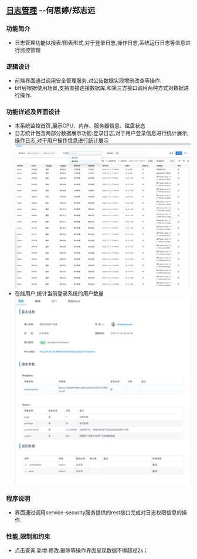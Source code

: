 ## [日志管理]() --何思婷/郑志远

### **功能简介**

- 日志管理功能以报表/图表形式,对于登录日志,操作日志,系统运行日志等信息进行监控管理

### **逻辑设计**

- 前端界面通过调用安全管理服务,对公告数据实现增删改查等操作.
- bff层根据使用场景,支持直接连接数据库,和第三方接口调用两种方式对数据进行操作.

### **功能详述及界面设计**

- 本系统监控首页,展示CPU、内存、服务器信息、磁盘状态
- 日志统计包含两部分数据展示功能:登录日志,对于用户登录信息进行统计展示;操作日志,对于用户操作信息进行统计展示
  ![菜单接口](../images/modules/日志管理-日志统计.png)
- 在线用户,统计当前登录系统的用户数量
  ![菜单接口](../images/modules/日志管理-在线用户列表接口.png)

### **程序说明**

- 界面通过调用service-security服务提供的rest接口完成对日志权限信息的操作.

### **性能,限制和约束**

- 点击查询.新增.修改.删除等操作界面呈现数据不得超过2s；

